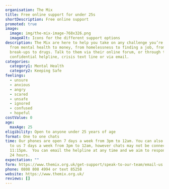 ```yaml
---
organisation: The Mix
title: Free online support for under 25s
shortDescription: Free online support
promoted: true
image:
  image: img/the-mix-image-768x326.png
  imageAlt: Icons for the different support options
description: The Mix are here to help you take on any challenge you’re facing -
  from mental health to money, from homelessness to finding a job, from
  break-ups to drugs. Talk to them via their online forum, or through the free,
  confidential helpline, crisis text line or via email.
categories:
  category1: Mental Health
  category2: Keeping Safe
feelings:
  - unsure
  - anxious
  - angry
  - scared
  - unsafe
  - ignored
  - confused
  - hopeful
costValue: 0
age:
  maxAge: 25
eligibility: Open to anyone under 25 years of age
format: One to one chats
time: Our phones are open 7 days a week from 3pm to 12am. You can also webchat
  to us 7 days a week from 3pm to 12am, however chats may not be connected after
  11:15pm.  You can email the helpline at any time and we aim to respond within
  24 hours.
expectation: ""
form: https://www.themix.org.uk/get-support/speak-to-our-team/email-us
phone: 0808 808 4994 or text 85258
website: https://www.themix.org.uk/
reviews: []
---
```

